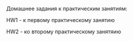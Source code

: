 Домашнее задания к практическим занятиям: 

HW1 - к первому практическому занятию

HW2 - ко второму практическому занятяию
